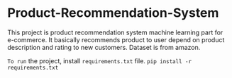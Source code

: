 # Product-Recommendation-System

This project is product recommendation system machine learning part for e-commerce. It basically recommends product to user depend on product description and rating to new customers. Dataset is from amazon.

`To run` the project, install `requirements.txt` file. `pip install -r requirements.txt`